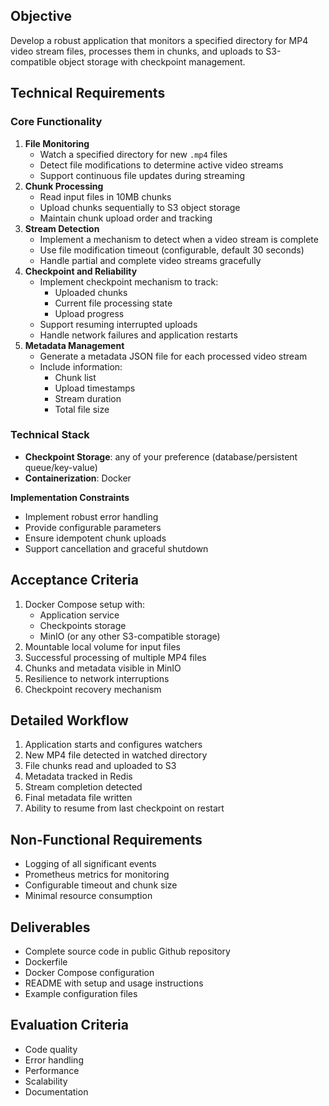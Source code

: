 ## **Objective**

Develop a robust application that monitors a specified directory for MP4 video stream files, processes them in chunks, and uploads to S3-compatible object storage with checkpoint management.

## **Technical Requirements**

### **Core Functionality**

1. **File Monitoring**  
   * Watch a specified directory for new `.mp4` files  
   * Detect file modifications to determine active video streams  
   * Support continuous file updates during streaming  
2. **Chunk Processing**  
   * Read input files in 10MB chunks  
   * Upload chunks sequentially to S3 object storage  
   * Maintain chunk upload order and tracking  
3. **Stream Detection**  
   * Implement a mechanism to detect when a video stream is complete  
   * Use file modification timeout (configurable, default 30 seconds)  
   * Handle partial and complete video streams gracefully  
4. **Checkpoint and Reliability**  
   * Implement checkpoint mechanism to track:  
     * Uploaded chunks  
     * Current file processing state  
     * Upload progress  
   * Support resuming interrupted uploads  
   * Handle network failures and application restarts  
5. **Metadata Management**  
   * Generate a metadata JSON file for each processed video stream  
   * Include information:  
     * Chunk list  
     * Upload timestamps  
     * Stream duration  
     * Total file size

### **Technical Stack**

* **Checkpoint Storage**: any of your preference (database/persistent queue/key-value)  
* **Containerization**: Docker

**Implementation Constraints**

* Implement robust error handling  
* Provide configurable parameters  
* Ensure idempotent chunk uploads  
* Support cancellation and graceful shutdown

## **Acceptance Criteria**

1. Docker Compose setup with:  
   * Application service  
   * Checkpoints storage  
   * MinIO (or any other S3-compatible storage)  
2. Mountable local volume for input files  
3. Successful processing of multiple MP4 files  
4. Chunks and metadata visible in MinIO  
5. Resilience to network interruptions  
6. Checkpoint recovery mechanism

## **Detailed Workflow**

1. Application starts and configures watchers  
2. New MP4 file detected in watched directory  
3. File chunks read and uploaded to S3  
4. Metadata tracked in Redis  
5. Stream completion detected  
6. Final metadata file written  
7. Ability to resume from last checkpoint on restart

## **Non-Functional Requirements**

* Logging of all significant events  
* Prometheus metrics for monitoring  
* Configurable timeout and chunk size  
* Minimal resource consumption

## **Deliverables**

* Complete source code in public Github repository  
* Dockerfile  
* Docker Compose configuration  
* README with setup and usage instructions  
* Example configuration files

## **Evaluation Criteria**

* Code quality  
* Error handling  
* Performance  
* Scalability  
* Documentation


